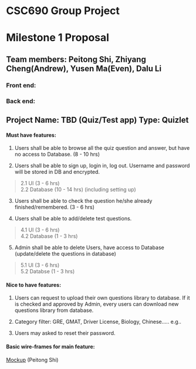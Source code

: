 # CSC690 Group Project
  
# Milestone 1 Proposal

## Team members: Peitong Shi, Zhiyang Cheng(Andrew), Yusen Ma(Even), Dalu Li
### Front end: 
### Back end:



## Project Name: TBD (Quiz/Test app) Type: Quizlet

#### Must have features:
   
   1. Users shall be able to browse all the quiz question and answer, but have no access to Database. (8 - 10 hrs)
   
   2. Users shall be able to sign up, login in, log out. Username and password will be stored in DB and encrypted. 
   > 2.1 UI  (3 - 6 hrs) </br>
   > 2.2 Database (10 - 14 hrs) (including setting up)</br>
   
   3. Users shall be able to check the question he/she already finished/remembered. (3 - 6 hrs)
   
   4. Users shall be able to add/delete test questions. 
   > 4.1 UI  (3 - 6 hrs)</br>
   > 4.2 Database (1 - 3 hrs)</br>
 
   5. Admin shall be able to delete Users, have access to Database (update/delete the questions in database)
   >   5.1 UI  (3 - 6 hrs)</br>
   >   5.2 Databse (1 - 3 hrs)</br>
   
#### Nice to have features:

   1. Users can request to upload their own questions library to database. If it is checked and approved by Admin, every users can download new questions library from database.
   
   2. Category filter: GRE, GMAT, Driver License, Biology, Chinese..... e.g..
   
   3. Users may asked to reset their password. 
   
   
   
   
   
#### Basic wire-frames for main feature: 
[Mockup](Mockup.jpg) (Peitong Shi)
